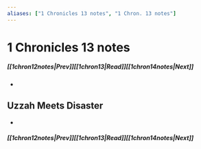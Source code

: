 ```yaml
---
aliases: ["1 Chronicles 13 notes", "1 Chron. 13 notes"]
---
```

# 1 Chronicles 13 notes
##### <span class=arrow-left></span>[[1chron12notes|Prev]]<span class=navigation-separator></span>[[1chron13|Read]]<span class=navigation-separator></span>[[1chron14notes|Next]]<span class=arrow-right></span>
- 
## Uzzah Meets Disaster
- 
##### <span class=arrow-left></span>[[1chron12notes|Prev]]<span class=navigation-separator></span>[[1chron13|Read]]<span class=navigation-separator></span>[[1chron14notes|Next]]<span class=arrow-right></span>